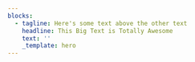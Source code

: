 ```yaml
---
blocks:
  - tagline: Here's some text above the other text
    headline: This Big Text is Totally Awesome
    text: ''
    _template: hero
---
```



